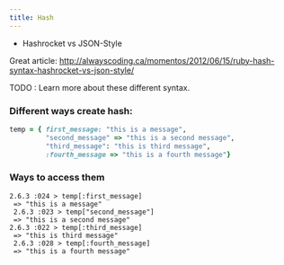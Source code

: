 ```yaml
---
title: Hash
---
```


- Hashrocket vs JSON-Style

Great article: http://alwayscoding.ca/momentos/2012/06/15/ruby-hash-syntax-hashrocket-vs-json-style/

TODO :  Learn more about these different syntax.

### Different ways create hash:
```rb
temp = { first_message: "this is a message",
         "second_message" => "this is a second message",
         "third_message": "this is third message",
         :fourth_message => "this is a fourth message"}
```

### Ways to access them
```
2.6.3 :024 > temp[:first_message]
 => "this is a message"
 2.6.3 :023 > temp["second_message"]
 => "this is a second message"
2.6.3 :022 > temp[:third_message]
 => "this is third message"
 2.6.3 :028 > temp[:fourth_message]
 => "this is a fourth message"
```